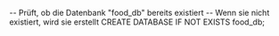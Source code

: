 -- Prüft, ob die Datenbank "food_db" bereits existiert
-- Wenn sie nicht existiert, wird sie erstellt
CREATE DATABASE IF NOT EXISTS food_db;
